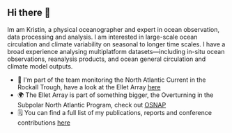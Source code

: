 ## Hi there 👋
Im am Kristin, a physical oceanographer and expert in ocean observation, data processing and analysis. I am interested in large-scale ocean circulation and climate variability on seasonal to longer time scales. I have a broad experience analysing multiplatform datasets—including in-situ ocean observations, reanalysis products, and ocean general circulation and climate model outputs.

- 🔭 I'm part of the team monitoring the North Atlantic Current in the Rockall Trough, have a look at the Ellet Array [here](https://scotmarphys.github.io/ScotMarPhys.OSNAP-Mooring-Processing.io/)
- 🌍 The Ellet Array is part of something bigger, the Overturning in the Subpolar North Atlantic Program, check out [OSNAP](https://www.o-snap.org/)
- 🗒️ You can find a full list of my publications, reports and conference contributions [here](https://scholar.google.com/citations?user=tA7ggMAAAAAJ&hl=en)

<!--
**Kristin-2002/kristin-2002** is a ✨ _special_ ✨ repository because its `README.md` (this file) appears on your GitHub profile.

Here are some ideas to get you started:

- 🔭 I’m currently working on ...
- 🌱 I’m currently learning ...
- 👯 I’m looking to collaborate on ...
- 🤔 I’m looking for help with ...
- 💬 Ask me about ...
- 📫 How to reach me: ...
- 😄 Pronouns: ...
- ⚡ Fun fact: ...
-->

